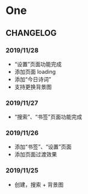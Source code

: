 # One

## CHANGELOG

### 2019/11/28

- “设置”页面功能完成
- 添加页面 loading
- 添加“今日诗词”
- 支持更换背景图

### 2019/11/27

- “搜索”、“书签”页面功能完成

### 2019/11/26

- 添加“书签”、“设置”页面
- 添加页面过渡效果

### 2019/11/25

- 创建，搜索 + 背景图
